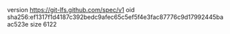 version https://git-lfs.github.com/spec/v1
oid sha256:ef1317f1d4187c392bedc9afec65c5ef5f4e3fac87776c9d17992445baac523e
size 6122
